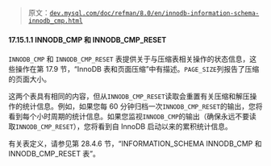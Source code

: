 > 原文：[`dev.mysql.com/doc/refman/8.0/en/innodb-information-schema-innodb_cmp.html`](https://dev.mysql.com/doc/refman/8.0/en/innodb-information-schema-innodb_cmp.html)

#### 17.15.1.1 INNODB_CMP 和 INNODB_CMP_RESET

`INNODB_CMP` 和 `INNODB_CMP_RESET` 表提供关于与压缩表相关操作的状态信息，这些操作在第 17.9 节，“InnoDB 表和页面压缩”中有描述。`PAGE_SIZE`列报告了压缩的页面大小。

这两个表具有相同的内容，但从`INNODB_CMP_RESET`读取会重置有关压缩和解压操作的统计信息。例如，如果您每 60 分钟归档一次`INNODB_CMP_RESET`的输出，您将看到每个小时周期的统计信息。如果您监视`INNODB_CMP`的输出（确保永远不要读取`INNODB_CMP_RESET`），您将看到自 InnoDB 启动以来的累积统计信息。

有关表定义，请参见第 28.4.6 节，“INFORMATION_SCHEMA INNODB_CMP 和 INNODB_CMP_RESET 表”。
